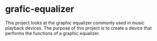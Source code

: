 # grafic-equalizer
This project looks at the graphic equalizer commonly used in music playback devices. The purpose of this project is to create a device that performs the functions of a graphic equalizer.
